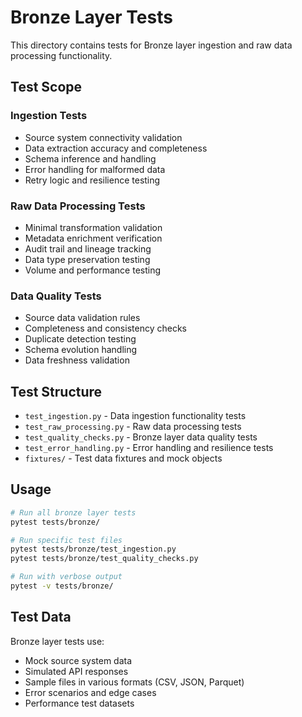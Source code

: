 # Bronze Layer Tests

This directory contains tests for Bronze layer ingestion and raw data processing functionality.

## Test Scope

### Ingestion Tests
- Source system connectivity validation
- Data extraction accuracy and completeness
- Schema inference and handling
- Error handling for malformed data
- Retry logic and resilience testing

### Raw Data Processing Tests
- Minimal transformation validation
- Metadata enrichment verification
- Audit trail and lineage tracking
- Data type preservation testing
- Volume and performance testing

### Data Quality Tests
- Source data validation rules
- Completeness and consistency checks
- Duplicate detection testing
- Schema evolution handling
- Data freshness validation

## Test Structure

- `test_ingestion.py` - Data ingestion functionality tests
- `test_raw_processing.py` - Raw data processing tests
- `test_quality_checks.py` - Bronze layer data quality tests
- `test_error_handling.py` - Error handling and resilience tests
- `fixtures/` - Test data fixtures and mock objects

## Usage

```bash
# Run all bronze layer tests
pytest tests/bronze/

# Run specific test files
pytest tests/bronze/test_ingestion.py
pytest tests/bronze/test_quality_checks.py

# Run with verbose output
pytest -v tests/bronze/
```

## Test Data

Bronze layer tests use:
- Mock source system data
- Simulated API responses
- Sample files in various formats (CSV, JSON, Parquet)
- Error scenarios and edge cases
- Performance test datasets